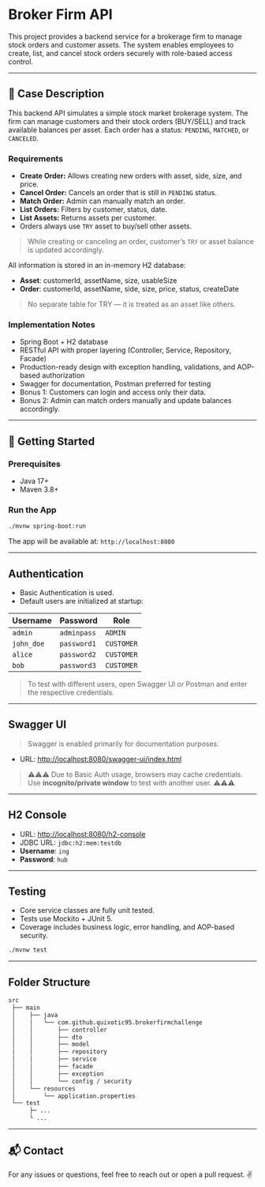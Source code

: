 # Broker Firm API

This project provides a backend service for a brokerage firm to manage stock orders and customer assets. The system enables employees to create, list, and cancel stock orders securely with role-based access control.

---

## 📌 Case Description

This backend API simulates a simple stock market brokerage system. The firm can manage customers and their stock orders (BUY/SELL) and track available balances per asset. Each order has a status: `PENDING`, `MATCHED`, or `CANCELED`.

### Requirements
- **Create Order:** Allows creating new orders with asset, side, size, and price.
- **Cancel Order:** Cancels an order that is still in `PENDING` status.
- **Match Order:** Admin can manually match an order.
- **List Orders:** Filters by customer, status, date.
- **List Assets:** Returns assets per customer.
- Orders always use `TRY` asset to buy/sell other assets.

> While creating or canceling an order, customer’s `TRY` or asset balance is updated accordingly.

All information is stored in an in-memory H2 database:
- **Asset**: customerId, assetName, size, usableSize
- **Order**: customerId, assetName, side, size, price, status, createDate

> No separate table for TRY — it is treated as an asset like others.

### Implementation Notes
- Spring Boot + H2 database
- RESTful API with proper layering (Controller, Service, Repository, Facade)
- Production-ready design with exception handling, validations, and AOP-based authorization
- Swagger for documentation, Postman preferred for testing
- Bonus 1: Customers can login and access only their data.
- Bonus 2: Admin can match orders manually and update balances accordingly.

---

## 🚀 Getting Started

### Prerequisites
- Java 17+
- Maven 3.8+

### Run the App
```bash
./mvnw spring-boot:run
```

The app will be available at: `http://localhost:8080`

---

## Authentication

- Basic Authentication is used.
- Default users are initialized at startup:

| Username   | Password   | Role      |
|------------|------------|-----------|
| `admin`    | `adminpass`| `ADMIN`   |
| `john_doe` | `password1`| `CUSTOMER`|
| `alice`    | `password2`| `CUSTOMER`|
| `bob`      | `password3`| `CUSTOMER`|

> To test with different users, open Swagger UI or Postman and enter the respective credentials.

---

## Swagger UI

> Swagger is enabled primarily for documentation purposes.

- URL: [http://localhost:8080/swagger-ui/index.html](http://localhost:8080/swagger-ui/index.html)

> ⚠️⚠️⚠️ Due to Basic Auth usage, browsers may cache credentials. Use **incognito/private window** to test with another user. ⚠️⚠️⚠️

---

## H2 Console

- URL: [http://localhost:8080/h2-console](http://localhost:8080/h2-console)
- JDBC URL: `jdbc:h2:mem:testdb`
- **Username**: `ing`
- **Password**: `hub`

---

## Testing

- Core service classes are fully unit tested.
- Tests use Mockito + JUnit 5.
- Coverage includes business logic, error handling, and AOP-based security.

```bash
./mvnw test
```

---

## Folder Structure

```bash
src
 ├── main
 │    ├── java
 │    │   └── com.github.quixotic95.brokerfirmchallenge
 │    │       ├── controller
 │    │       ├── dto
 │    │       ├── model
 │    │       ├── repository
 │    │       ├── service
 │    │       ├── facade
 │    │       ├── exception
 │    │       └── config / security
 │    └── resources
 │        └── application.properties
 └── test   
      ├─ ...
      └ ...
```

---

## 📬 Contact
For any issues or questions, feel free to reach out or open a pull request. ✌️

